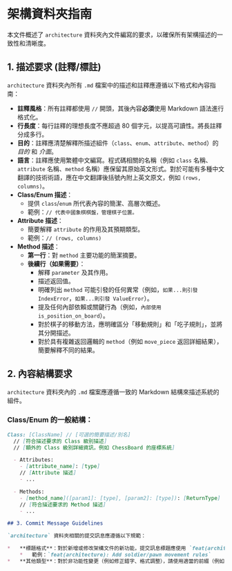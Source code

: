 # 架構資料夾指南

本文件概述了 `architecture` 資料夾內文件編寫的要求，以確保所有架構描述的一致性和清晰度。

## 1. 描述要求 (註釋/標註)

`architecture` 資料夾內所有 `.md` 檔案中的描述和註釋應遵循以下格式和內容指南：

*   **註釋風格**：所有註釋都使用 `//` 開頭，其後內容**必須**使用 Markdown 語法進行格式化。
*   **行長度**：每行註釋的理想長度不應超過 80 個字元，以提高可讀性。將長註釋分成多行。
*   **目的**：註釋應清楚解釋所描述組件（`class`、`enum`、`attribute`、`method`）的 *目的* 和 *介面*。
*   **語言**：註釋應使用繁體中文編寫。程式碼相關的名稱（例如 `class` 名稱、`attribute` 名稱、`method` 名稱）應保留其原始英文形式。對於可能有多種中文翻譯的技術術語，應在中文翻譯後括號內附上英文原文，例如 `(rows, columns)`。
*   **Class/Enum 描述**：
    *   提供 `class`/`enum` 所代表內容的簡潔、高層次概述。
    *   範例：`// 代表中國象棋棋盤，管理棋子位置。`
*   **Attribute 描述**：
    *   簡要解釋 `attribute` 的作用及其預期類型。
    *   範例：`// (rows, columns)`
*   **Method 描述**：
    *   **第一行**：對 `method` 主要功能的簡潔摘要。
    *   **後續行（如果需要）**：
        *   解釋 `parameter` 及其作用。
        *   描述返回值。
        *   明確列出 `method` 可能引發的任何異常（例如，`如果...則引發 IndexError`，`如果...則引發 ValueError`）。
        *   提及任何內部依賴或關鍵行為（例如，`內部使用 is_position_on_board`）。
        *   對於棋子的移動方法，應明確區分「移動規則」和「吃子規則」，並將其分開描述。
        *   對於具有複雜返回邏輯的 `method`（例如 `move_piece` 返回詳細結果），簡要解釋不同的結果。

## 2. 內容結構要求

`architecture` 資料夾內的 `.md` 檔案應遵循一致的 Markdown 結構來描述系統的組件。

### Class/Enum 的一般結構：

```markdown
Class: [ClassName] // [可選的簡要描述/別名]
  // [符合描述要求的 Class 級別描述]
  // [額外的 Class 級別詳細資訊，例如 ChessBoard 的座標系統]

  - Attributes:
    - [attribute_name]: [type] 
	// [Attribute 描述]
    - ...

  - Methods:
    - [method_name]([param1]: [type], [param2]: [type]): [ReturnType]
    // [符合描述要求的 Method 描述]
    - ...

## 3. Commit Message Guidelines

`architecture` 資料夾相關的提交訊息應遵循以下規範：

*   **標題格式**：對於新增或修改架構文件的新功能，提交訊息標題應使用 `feat(architecture):` 前綴。
    *   範例：`feat(architecture): Add soldier/pawn movement rules`
*   **其他類型**：對於非功能性變更（例如修正錯字、格式調整），請使用適當的前綴（例如 `fix(architecture):`、`refactor(architecture):` 等）。
```
